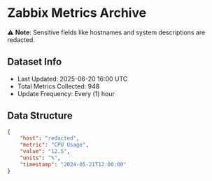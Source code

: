 # Zabbix Metrics Archive

⚠️ **Note**: Sensitive fields like hostnames and system descriptions are redacted.

## Dataset Info
- Last Updated: 2025-06-20 16:00 UTC
- Total Metrics Collected: 948
- Update Frequency: Every (1) hour

## Data Structure
```json
{
    "host": "redacted",
    "metric": "CPU Usage",
    "value": "12.5",
    "units": "%",
    "timestamp": "2024-05-21T12:00:00"
}
```
